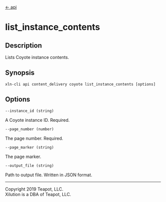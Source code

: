[<- api](../../../api/index.md)

# list_instance_contents

## Description

Lists Coyote instance contents.

## Synopsis

```
xln-cli api content_delivery coyote list_instance_contents [options]
```

## Options

`--instance_id (string)`

A Coyote instance ID. Required.

`--page_number (number)`

The page number. Required.

`--page_marker (string)`

The page marker.

`--output_file (string)`

Path to output file. Written in JSON format.

---
Copyright 2019 Teapot, LLC.  
Xilution is a DBA of Teapot, LLC.
